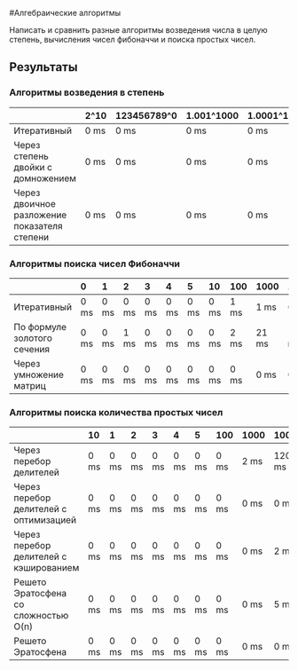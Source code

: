 #Алгебраические алгоритмы

Написать и сравнить разные алгоритмы возведения числа в целую степень, вычисления чисел фибоначчи и поиска простых чисел.

## Результаты

### Алгоритмы возведения в степень

| | 2^10 | 123456789^0 | 1.001^1000 | 1.0001^10000 | 1.00001^100000 | 1.000001^1000000 | 1.0000001^10000000 | 1.00000001^100000000 | 1.000000001^1000000000 | 1.0000000001^10000000000
| :------ | :----- | :----- | :----- | :----- |:------ | :----- | :----- | :----- | :----- | :----- |
| Итеративный                                 | 0 ms | 0 ms | 0 ms | 0 ms | 2 ms | 2 ms | 7 ms | 83 ms | 838 ms | 8055 ms |
| Через степень двойки с домножением          | 0 ms | 0 ms | 0 ms | 0 ms | 2 ms | 4 ms | 11 ms | 55 ms | 629 ms | 1187 ms |
| Через двоичное разложение показателя степени| 0 ms | 0 ms | 0 ms | 0 ms | 0 ms | 0 ms | 0 ms | 0 ms | 0 ms | 0 ms |

### Алгоритмы поиска чисел Фибоначчи

| | 0 | 1 | 2 | 3 | 4 | 5 | 10 | 100 | 1000 | 10000 | 100000 | 1000000 |
| :------ | :----- | :----- | :----- | :----- |:------ | :----- | :----- | :----- | :----- | :----- | :----- | :----- |
| Итеративный                 | 0 ms | 0 ms | 0 ms | 0 ms | 0 ms | 0 ms | 0 ms | 1 ms | 1 ms | 6 ms |  247 ms | 13417 ms |
| По формуле золотого сечения | 0 ms | 0 ms | 1 ms | 0 ms | 0 ms | 0 ms | 0 ms | 2 ms | 21 ms | 113 ms |  1144 ms | 22254 ms |
| Через умножение матриц      | 0 ms | 0 ms | 0 ms | 0 ms | 0 ms | 0 ms | 0 ms | 0 ms | 0 ms | 0 ms |  10 ms | 242 ms |

### Алгоритмы поиска количества простых чисел

| | 10 | 1 | 2 | 3 | 4 | 5 | 100 | 1000 | 10000 | 100000 | 1000000 | 10000000 | 100000000 | 1000000000 | 123456789 |
| :------ | :----- | :----- | :----- | :----- |:------ | :----- | :----- | :----- | :----- | :----- | :----- | :----- | :----- | :----- | :----- |
| Через перебор делителей                | 0 ms | 0 ms | 0 ms | 0 ms | 0 ms | 0 ms | 0 ms | 2 ms | 120 ms | 11436 ms |  1112587 ms | | | | |
| Через перебор делителей с оптимизацией | 0 ms | 0 ms | 0 ms | 0 ms | 0 ms | 0 ms | 0 ms | 0 ms | 0 ms | 8 ms | 125 ms | 3133 ms | 81134 ms | | |
| Через перебор делителей с кэшированием | 0 ms | 0 ms | 0 ms | 0 ms | 0 ms | 0 ms | 0 ms | 0 ms | 2 ms | 8 ms |  64 ms | 1093 ms | 21867 ms | | |
| Решето Эратосфена со сложностью O(n)   | 0 ms | 0 ms | 0 ms | 0 ms | 0 ms | 0 ms | 0 ms | 0 ms | 5 ms | 38 ms |  58 ms | 295 ms | 3227 ms | 32616 ms | 3567 ms |
| Решето Эратосфена                      | 0 ms | 0 ms | 0 ms | 0 ms | 0 ms | 0 ms | 0 ms | 0 ms | 0 ms | 2 ms |  8 ms | 41 ms | 983 ms | 11419 ms | 1231 ms |
